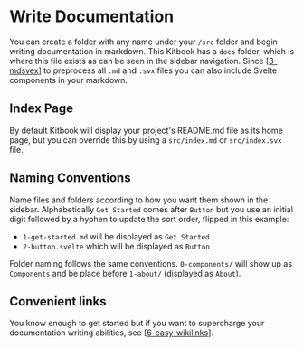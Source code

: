# Write Documentation

You can create a folder with any name under your `/src` folder and begin writing documentation in markdown. This Kitbook has a `docs` folder, which is where this file exists as can be seen in the sidebar navigation. Since [[3-mdsvex]] to preprocess all `.md` and `.svx` files you can also include Svelte components in your markdown.

## Index Page

By default Kitbook will display your project's README.md file as its home page, but you can override this by using a `src/index.md` or `src/index.svx` file.

## Naming Conventions

Name files and folders according to how you want them shown in the sidebar. Alphabetically `Get Started` comes after `Button` but you use an initial digit followed by a hyphen to update the sort order, flipped in this example:
- `1-get-started.md` will be displayed as `Get Started`
- `2-button.svelte` which will be displayed as `Button`
  
Folder naming follows the same conventions. `0-components/` will show up as `Components` and be place before `1-about/` (displayed as `About`).

## Convenient links

You know enough to get started but if you want to supercharge your documentation writing abilities, see [[6-easy-wikilinks]].

[//begin]: # "Autogenerated link references for markdown compatibility"
[3-mdsvex]: 3-customizations/3-mdsvex "Kitbook Uses MDSvex"
[6-easy-wikilinks]: 6-easy-wikilinks "Easy Wikilinks"
[//end]: # "Autogenerated link references"